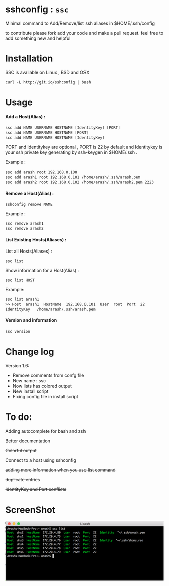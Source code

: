 # sshconfig : ```ssc```
Minimal command to Add/Remove/list ssh aliases in $HOME/.ssh/config

to contribute please fork add your code and make a pull request. feel free to add something new and helpful

# Installation
SSC is available on Linux , BSD and OSX

```
curl -L http://git.io/sshconfig | bash 
```
 
# Usage

#### Add a Host(Alias) :
```
ssc add NAME USERNAME HOSTNAME [IdentityKey] [PORT]
ssc add NAME USERNAME HOSTNAME [PORT]
scc add NAME USERNAME HOSTNAME [IdentityKey]
```
PORT and Identitykey are optional , PORT is 22 by default and Identitykey is your ssh private key generating by ssh-keygen in $HOME/.ssh .

Example : 
``` 
ssc add arash root 192.168.0.100
ssc add arash1 root 192.168.0.101 /home/arash/.ssh/arash.pem
ssc add arash2 root 192.168.0.102 /home/arash/.ssh/arash2.pem 2223
```

#### Remove a Host(Alias) :
```
sshconfig remove NAME
```
Example :
```
ssc remove arash1
ssc remove arash2
```
#### List Existing Hosts(Aliases) :
List all Hosts(Aliases) :
```
ssc list
```

Show information for a Host(Alias) :

```
ssc list HOST
```
Example:
```
ssc list arash1
>> Host  arash1  HostName  192.168.0.101  User  root  Port  22   IdentityKey   /home/arash/.ssh/arash.pem
```

#### Version and information 

```
ssc version
```

# Change log
Version 1.6:
- Remove comments from confg file
- New name : ssc
- Now lists has colored output
- New install script
- Fixing config file in install script
 
# To do:

Adding autocomplete for bash and zsh

Better documentation

~~Colorful output~~

Connect to a host using sshconfig

~~adding more information when you use list command~~

~~duplicate entries~~

~~IdentityKey and Port conflicts~~

# ScreenShot
![alt scrsht](https://raw.githubusercontent.com/Ara4Sh/sshconfig/master/screenshot.png)
